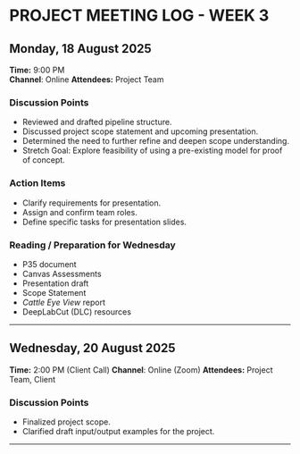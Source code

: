 # PROJECT MEETING LOG - WEEK 3

## Monday, 18 August 2025
**Time:** 9:00 PM  
**Channel**: Online
**Attendees:** Project Team  

### Discussion Points
- Reviewed and drafted pipeline structure.  
- Discussed project scope statement and upcoming presentation.  
- Determined the need to further refine and deepen scope understanding.  
- Stretch Goal: Explore feasibility of using a pre-existing model for proof of concept.  

### Action Items
- Clarify requirements for presentation.  
- Assign and confirm team roles.  
- Define specific tasks for presentation slides.  

### Reading / Preparation for Wednesday
- P35 document  
- Canvas Assessments  
- Presentation draft  
- Scope Statement  
- *Cattle Eye View* report  
- DeepLabCut (DLC) resources  

---

## Wednesday, 20 August 2025
**Time:** 2:00 PM (Client Call) 
**Channel**: Online (Zoom) 
**Attendees:** Project Team, Client  

### Discussion Points
- Finalized project scope.  
- Clarified draft input/output examples for the project.  

---
